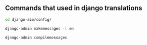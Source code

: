 ## Commands that used in django translations

```sh
cd django-aio/config/

django-admin makemessages -l en

django-admin compilemessages
```